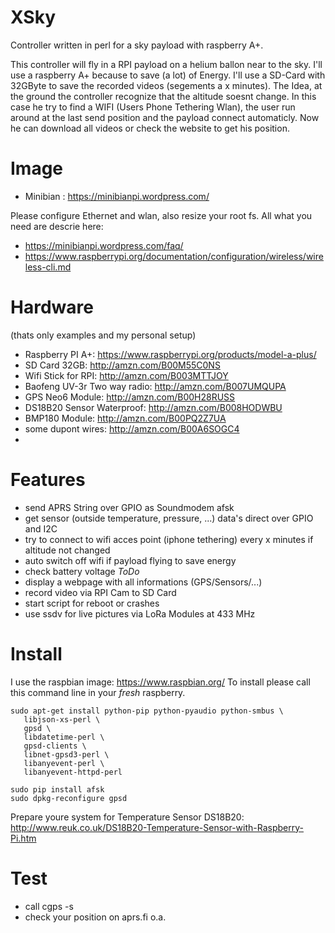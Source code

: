 # XSky
Controller written in perl for a sky payload with raspberry A+. 

This controller will fly in a RPI payload on a helium ballon near to the sky. I'll use a raspberry A+ because to save (a lot) of Energy. I'll use a SD-Card with 32GByte to save the recorded videos (segements a x minutes). The Idea, at the ground the controller recognize that the altitude soesnt change. In this case he try to find a WIFI (Users Phone Tethering Wlan), the user run around at the last send position and the payload connect automaticly. Now he can download all videos or check the website to get his position.

# Image
* Minibian : https://minibianpi.wordpress.com/

Please configure Ethernet and wlan, also resize your root fs. All what you need are descrie here: 
* https://minibianpi.wordpress.com/faq/
* https://www.raspberrypi.org/documentation/configuration/wireless/wireless-cli.md

# Hardware
(thats only examples and my personal setup)
* Raspberry PI A+: https://www.raspberrypi.org/products/model-a-plus/
* SD Card 32GB: http://amzn.com/B00M55C0NS
* Wifi Stick for RPI: http://amzn.com/B003MTTJOY
* Baofeng UV-3r Two way radio: http://amzn.com/B007UMQUPA 
* GPS Neo6 Module: http://amzn.com/B00H28RUSS
* DS18B20 Sensor Waterproof: http://amzn.com/B008HODWBU
* BMP180 Module: http://amzn.com/B00PQ2Z7UA
* some dupont wires: http://amzn.com/B00A6SOGC4
* 

# Features
* send APRS String over GPIO as Soundmodem afsk
* get sensor (outside temperature, pressure, ...) data's direct over GPIO and I2C
* try to connect to wifi acces point (iphone tethering) every x minutes if altitude not changed
* auto switch off wifi if payload flying to save energy
* check battery voltage _ToDo_
* display a webpage with all informations (GPS/Sensors/...)
* record video via RPI Cam to SD Card
* start script for reboot or crashes
* use ssdv for live pictures via LoRa Modules at 433 MHz


# Install
I use the raspbian image: https://www.raspbian.org/
To install please call this command line in your _fresh_ raspberry.
```
sudo apt-get install python-pip python-pyaudio python-smbus \
   libjson-xs-perl \
   gpsd \
   libdatetime-perl \
   gpsd-clients \
   libnet-gpsd3-perl \
   libanyevent-perl \
   libanyevent-httpd-perl
   
sudo pip install afsk
sudo dpkg-reconfigure gpsd
```

Prepare youre system for Temperature Sensor DS18B20:
http://www.reuk.co.uk/DS18B20-Temperature-Sensor-with-Raspberry-Pi.htm

# Test
* call cgps -s
* check your position on aprs.fi o.a.

